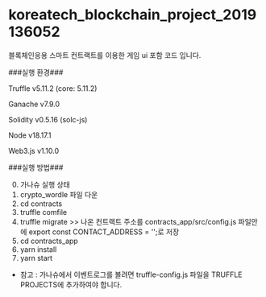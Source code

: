 # koreatech_blockchain_project_2019136052
블록체인응용 스마트 컨트랙트를 이용한 게임 ui 포함 코드 입니다.

###실행 환경###

Truffle v5.11.2 (core: 5.11.2)

Ganache v7.9.0

Solidity v0.5.16 (solc-js)

Node v18.17.1

Web3.js v1.10.0


###실행 방법###

0. 가나슈 실행 상태
1. crypto_wordle 파일 다운
2. cd contracts
3. truffle comfile
4. truffle migrate >> 나온 컨트랙트 주소를 contracts_app/src/config.js 파일안에 export const CONTACT_ADDRESS = '';로 저장
5. cd contracts_app
6. yarn install
7. yarn start

+ 참고 : 가나슈에서 이벤트로그를 볼려면 truffle-config.js 파일을 TRUFFLE PROJECTS에 추가하여야 합니다.

